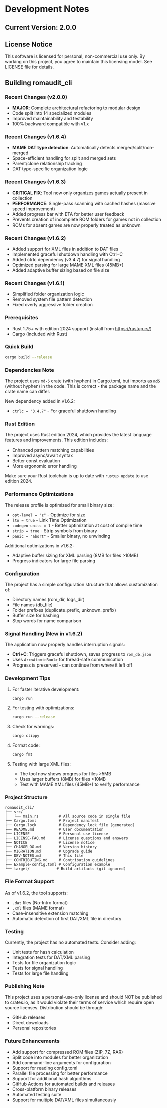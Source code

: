 # Development Notes

## Current Version: 2.0.0

## License Notice

This software is licensed for personal, non-commercial use only. By working on this project, you agree to maintain this licensing model. See LICENSE file for details.

## Building romaudit_cli

### Recent Changes (v2.0.0)
- **MAJOR**: Complete architectural refactoring to modular design
- Code split into 14 specialized modules
- Improved maintainability and testability
- 100% backward compatible with v1.x

### Recent Changes (v1.6.4)
- **MAME DAT type detection**: Automatically detects merged/split/non-merged
- Space-efficient handling for split and merged sets
- Parent/clone relationship tracking
- DAT type-specific organization logic

### Recent Changes (v1.6.3)
- **CRITICAL FIX**: Tool now only organizes games actually present in collection
- **PERFORMANCE**: Single-pass scanning with cached hashes (massive speed improvement)
- Added progress bar with ETA for better user feedback
- Prevents creation of incomplete ROM folders for games not in collection
- ROMs for absent games are now properly treated as unknown

### Recent Changes (v1.6.2)
- Added support for XML files in addition to DAT files
- Implemented graceful shutdown handling with Ctrl+C
- Added ctrlc dependency (v3.4.7) for signal handling  
- Optimized parsing for large MAME XML files (45MB+)
- Added adaptive buffer sizing based on file size

### Recent Changes (v1.6.1)
- Simplified folder organization logic
- Removed system file pattern detection
- Fixed overly aggressive folder creation

### Prerequisites
- Rust 1.75+ with edition 2024 support (install from https://rustup.rs/)
- Cargo (included with Rust)

### Quick Build
```bash
cargo build --release
```

### Dependencies Note

The project uses `md-5` crate (with hyphen) in Cargo.toml, but imports as `md5` (without hyphen) in the code. This is correct - the package name and the crate name can differ.

New dependency added in v1.6.2:
- `ctrlc = "3.4.7"` - For graceful shutdown handling

### Rust Edition

The project uses Rust edition 2024, which provides the latest language features and improvements. This edition includes:
- Enhanced pattern matching capabilities
- Improved async/await syntax
- Better const evaluation
- More ergonomic error handling

Make sure your Rust toolchain is up to date with `rustup update` to use edition 2024.

### Performance Optimizations

The release profile is optimized for small binary size:
- `opt-level = "z"` - Optimize for size
- `lto = true` - Link Time Optimization
- `codegen-units = 1` - Better optimization at cost of compile time
- `strip = true` - Strip symbols from binary
- `panic = "abort"` - Smaller binary, no unwinding

Additional optimizations in v1.6.2:
- Adaptive buffer sizing for XML parsing (8MB for files >10MB)
- Progress indicators for large file parsing

### Configuration

The project has a simple configuration structure that allows customization of:
- Directory names (rom_dir, logs_dir)
- File names (db_file)
- Folder prefixes (duplicate_prefix, unknown_prefix)
- Buffer size for hashing
- Stop words for name comparison

### Signal Handling (New in v1.6.2)

The application now properly handles interruption signals:
- **Ctrl+C**: Triggers graceful shutdown, saves progress to `rom_db.json`
- Uses `Arc<AtomicBool>` for thread-safe communication
- Progress is preserved - can continue from where it left off

### Development Tips

1. For faster iterative development:
   ```bash
   cargo run
   ```

2. For testing with optimizations:
   ```bash
   cargo run --release
   ```

3. Check for warnings:
   ```bash
   cargo clippy
   ```

4. Format code:
   ```bash
   cargo fmt
   ```

5. Testing with large XML files:
   - The tool now shows progress for files >5MB
   - Uses larger buffers (8MB) for files >10MB
   - Test with MAME XML files (45MB+) to verify performance

### Project Structure

```
romaudit_cli/
├── src/
│   └── main.rs         # All source code in single file
├── Cargo.toml          # Project manifest
├── Cargo.lock          # Dependency lock file (generated)
├── README.md           # User documentation
├── LICENSE             # Personal use license
├── LICENSE-FAQ.md      # License questions and answers
├── NOTICE              # License notice
├── CHANGELOG.md        # Version history
├── MIGRATION.md        # Upgrade guide
├── DEV-NOTES.md        # This file
├── CONTRIBUTING.md     # Contribution guidelines
├── Example-config.toml # Configuration example
└── target/            # Build artifacts (git ignored)
```

### File Format Support

As of v1.6.2, the tool supports:
- `.dat` files (No-Intro format)
- `.xml` files (MAME format)
- Case-insensitive extension matching
- Automatic detection of first DAT/XML file in directory

### Testing

Currently, the project has no automated tests. Consider adding:
- Unit tests for hash calculation
- Integration tests for DAT/XML parsing
- Tests for file organization logic
- Tests for signal handling
- Tests for large file handling

### Publishing Note

This project uses a personal-use-only license and should NOT be published to crates.io, as it would violate their terms of service which require open source licenses. Distribution should be through:
- GitHub releases
- Direct downloads
- Personal repositories

### Future Enhancements

- Add support for compressed ROM files (ZIP, 7Z, RAR)
- Split code into modules for better organization
- Add command-line arguments for configuration
- Support for reading config.toml
- Parallel file processing for better performance
- Support for additional hash algorithms
- GitHub Actions for automated builds and releases
- Cross-platform binary releases
- Automated testing suite
- Support for multiple DAT/XML files simultaneously